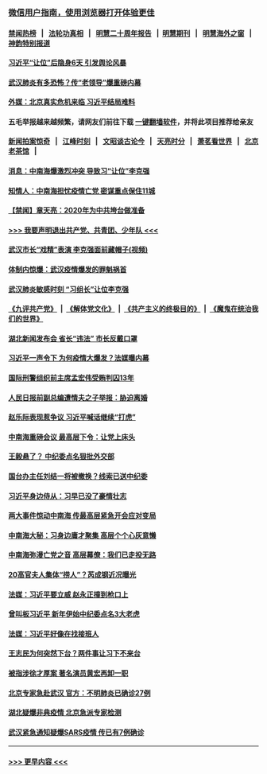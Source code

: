 ### [微信用户指南，使用浏览器打开体验更佳](https://github.com/gfw-breaker/banned-news1/blob/master/indexes/wechat-guide.md?t=0)
#### [禁闻热榜](热点新闻.md?t=0)  &nbsp;&nbsp;|&nbsp;&nbsp; [法轮功真相](https://github.com/gfw-breaker/truth/blob/master/README.md?t=0) &nbsp;&nbsp;|&nbsp;&nbsp; [明慧二十周年报告](https://github.com/gfw-breaker/mh-reports/blob/master/README.md?t=0) &nbsp;&nbsp;|&nbsp;&nbsp;[明慧期刊](https://github.com/gfw-breaker/mh-qikan) &nbsp;&nbsp;|&nbsp;&nbsp; [明慧海外之窗](https://github.com/gfw-breaker/mh-news/blob/master/README.md?t=0) &nbsp;&nbsp;|&nbsp;&nbsp; [神韵特别报道](https://github.com/gfw-breaker/mh-news/blob/master/shenyun.md?t=0)
#### [习近平“让位”后隐身6天 引发舆论风暴](../pages/prog1138/a102768551.md?t=02041044) 
#### [武汉肺炎有多恐怖？传“老领导”爆重磅内幕](../pages/prog1138/a102767567.md?t=02041044) 
#### [外媒：北京真实危机来临 习近平结局难料](../pages/prog1138/a102764349.md?t=02041044) 
#### 五毛举报越来越频繁，请网友们前往下载 [一键翻墙软件](https://github.com/gfw-breaker/ssr-accounts)，并将此项目推荐给亲友
#### [新闻拍案惊奇](https://github.com/gfw-breaker/banned-news1/blob/master/pages/link4.md) &nbsp;&nbsp;|&nbsp;&nbsp; [江峰时刻](https://github.com/gfw-breaker/banned-news1/blob/master/pages/link4.md) &nbsp;&nbsp;|&nbsp;&nbsp; [文昭谈古论今](https://github.com/gfw-breaker/banned-news1/blob/master/pages/link4.md) &nbsp;&nbsp;|&nbsp;&nbsp; [天亮时分](https://github.com/gfw-breaker/banned-news1/blob/master/pages/link4.md) &nbsp;&nbsp;|&nbsp;&nbsp; [萧茗看世界](https://github.com/gfw-breaker/banned-news1/blob/master/pages/link4.md) &nbsp;&nbsp;|&nbsp;&nbsp; [北京老茶馆](https://github.com/gfw-breaker/banned-news1/blob/master/pages/link4.md) &nbsp;&nbsp;|&nbsp;&nbsp; 
#### [消息：中南海爆激烈冲突 导致习“让位”李克强](../pages/prog1138/a102763598.md?t=02041044) 
#### [知情人：中南海担忧疫情亡党 密谋重点保住11城](../pages/prog1138/a102763309.md?t=02041044) 
#### [【禁闻】章天亮：2020年为中共垮台做准备](../pages/prog1138/a102763070.md?t=02041044) 
#### [>>> 我要声明退出共产党、共青团、少年队 <<<](https://github.com/begood0513/goodnews/blob/master/quit/letter.md) 
#### [武汉市长“戏精”表演 李克强面前藏帽子(视频)](../pages/prog1138/a102762754.md?t=02041044) 
#### [体制内惊爆：武汉疫情爆发的罪魁祸首](../pages/prog1138/a102762628.md?t=02041044) 
#### [武汉肺炎敏感时刻 “习组长”让位李克强](../pages/prog1138/a102761866.md?t=02041044) 
#### [《九评共产党》](https://github.com/begood0513/9ping.md/blob/master/README.md) &nbsp;|&nbsp; [《解体党文化》](../../../../jtdwh.md/blob/master/README.md)  &nbsp;|&nbsp; [《共产主义的终极目的》](../../../../gczydzjmd.md/blob/master/README.md) &nbsp;|&nbsp; [《魔鬼在统治我们的世界》](../../../../mgztzwmdsj.md/blob/master/README.md) 
#### [湖北新闻发布会 省长“违法” 市长反戴口罩](../pages/prog1138/a102761704.md?t=02041044) 
#### [习近平一声令下 为何疫情大爆发？法媒曝内幕](../pages/prog1138/a102759139.md?t=02041044) 
#### [国际刑警组织前主席孟宏伟受贿判囚13年](../pages/prog1138/a102757623.md?t=02041044) 
#### [人民日报前副总编遭情夫之子举报：胁迫离婚](../pages/prog1138/a102754495.md?t=02041044) 
#### [赵乐际表现惹争议 习近平喊话继续“打虎”](../pages/prog1138/a102752427.md?t=02041044) 
#### [中南海重磅会议 最高层下令：让党上床头](../pages/prog1138/a102751653.md?t=02041044) 
#### [王毅悬了？ 中纪委点名狠批外交部](../pages/prog1138/a102751442.md?t=02041044) 
#### [国台办主任刘结一将被撤换？线索已送中纪委](../pages/prog1138/a102751037.md?t=02041044) 
#### [习近平身边侍从：习早已没了豪情壮志](../pages/prog1138/a102750505.md?t=02041044) 
#### [两大事件惊动中南海 传最高层紧急开会应对变局](../pages/prog1138/a102750164.md?t=02041044) 
#### [中南海大秘：习身边庸才聚集 高层个个心灰意懒](../pages/prog1138/a102749445.md?t=02041044) 
#### [中南海弥漫亡党之音 高层幕僚：我们已走投无路](../pages/prog1138/a102747692.md?t=02041044) 
#### [20高官夫人集体“捞人”？芮成钢近况曝光](../pages/prog1138/a102747730.md?t=02041044) 
#### [法媒：习近平要立威 赵永正撞到枪口上](../pages/prog1138/a102747084.md?t=02041044) 
#### [曾叫板习近平 新年伊始中纪委点名3大老虎](../pages/prog1138/a102747052.md?t=02041044) 
#### [法媒：习近平好像在找接班人](../pages/prog1138/a102746044.md?t=02041044) 
#### [王志民为何突然下台？两件事让习下不来台](../pages/prog1138/a102745624.md?t=02041044) 
#### [被指涉徐才厚案 著名演员黄宏再卸一职](../pages/prog1138/a102745571.md?t=02041044) 
#### [北京专家急赴武汉 官方：不明肺炎已确诊27例](../pages/prog1138/a102741527.md?t=02041044) 
#### [湖北疑爆非典疫情 北京急派专家检测](../pages/prog1138/a102741445.md?t=02041044) 
#### [武汉紧急通知疑爆SARS疫情 传已有7例确诊](../pages/prog1138/a102741293.md?t=02041044) 

----
#### [ >>> 更早内容 <<< ](../indexes/prog1138-earlier.md)
